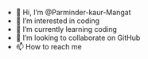 - 👋 Hi, I’m @Parminder-kaur-Mangat
- 👀 I’m interested in coding
- 🌱 I’m currently learning coding
- 💞️ I’m looking to collaborate on GitHub
- 📫 How to reach me 

<!---
Parminder-kaur-Mangat/Parminder-kaur-Mangat is a ✨ special ✨ repository because its `README.md` (this file) appears on your GitHub profile.
You can click the Preview link to take a look at your changes.
--->
